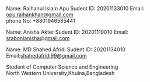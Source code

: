 
Name: Raihanul Islam Apu
Sudent ID: 20201133010
Email: opu.raihankhan@gmail.com   
phone No: +8801946585441          
   
Name: Anisha Akter
Sudent ID: 20201119010
Email: srabonianisha@gmail.com 

Name: MD Shahed Afridi
Sudent ID: 20201134010
Email:shahedafridi99@gmail.com	       
                                    	
Student of Computer Science and Engineering 	  
North Western University,Khulna,Bangladesh	
